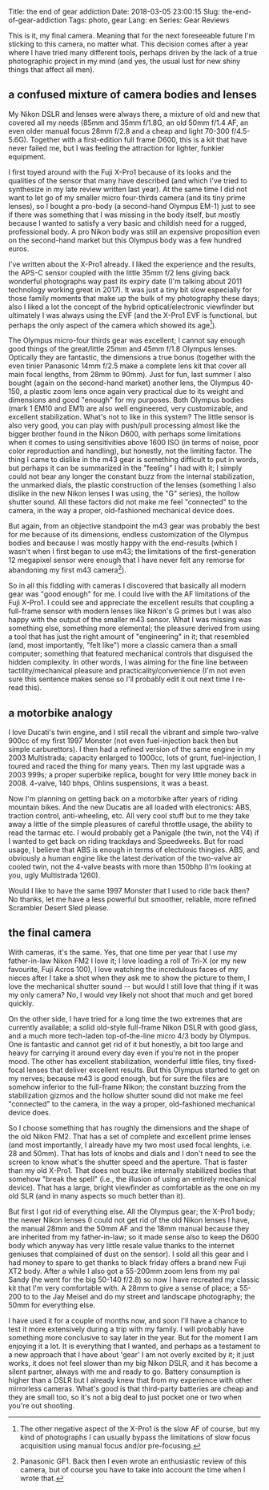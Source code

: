 Title: the end of gear addiction
Date: 2018-03-05 23:00:15
Slug: the-end-of-gear-addiction
Tags: photo, gear
Lang: en
Series: Gear Reviews

This is it, my final camera. Meaning that for the next foreseeable future I'm sticking to this camera, no matter what. This decision comes after a year where I have tried many different tools, perhaps driven by the lack of a true photographic project in my mind (and yes, the usual lust for new shiny things that affect all men).

<!-- PELICAN_END_SUMMARY -->

## a confused mixture of camera bodies and lenses

My Nikon DSLR and lenses were always there, a mixture of old and new that covered all my needs (85mm and 35mm f/1.8G, an old 50mm f/1.4 AF, an even older manual focus 28mm f/2.8 and a cheap and light 70-300 f/4.5-5.6G). Together with a first-edition full frame D600, this is a kit that have never failed me, but I was feeling the attraction for lighter, funkier equipment.

I first toyed around with the Fuji X-Pro1 because of its looks and the qualities of the sensor that many have described (and which I've tried to synthesize in my late review written last year). At the same time I did not want to let go of my smaller micro four-thirds camera (and its tiny prime lenses), so I bought a pro-body (a second-hand Olympus EM-1) just to see if there was something that I was missing in the body itself, but mostly because I wanted to satisfy a very basic and childish need for a rugged, professional body. A pro Nikon body was still an expensive proposition even on the second-hand market but this Olympus body was a few hundred euros.

I've written about the X-Pro1 already. I liked the experience and the results, the APS-C sensor coupled with the little 35mm f/2 lens giving back wonderful photographs way past its expiry date (I'm talking about 2011 technology working great in 2017). It was just a tiny bit slow especially for those family moments that make up the bulk of my photography these days; also I liked a lot the concept of the hybrid optical/electronic viewfinder but ultimately I was always using the EVF (and the X-Pro1 EVF is functional, but perhaps the only aspect of the camera which showed its age[^1]).

The Olympus micro-four thirds gear was excellent; I cannot say enough good things of the great/little 25mm and 45mm f/1.8 Olympus lenses. Optically they are fantastic, the dimensions a true bonus (together with the even tinier Panasonic 14mm f/2.5 make a complete lens kit that cover all main focal lengths, from 28mm to 90mm). Just for fun, last summer I also bought (again on the second-hand market) another lens, the Olympus 40-150, a plastic zoom lens once again very practical due to its weight and dimensions and good "enough" for my purposes. Both Olympus bodies (mark 1 EM10 and EM1) are also well engineered, very customizable, and excellent stabilization. What's not to like in this system? The little sensor is also very good, you can play with push/pull processing almost like the bigger brother found in the Nikon D600, with perhaps some limitations when it comes to using sensitivities above 1600 ISO (in terms of noise, poor color reproduction and handling), but honestly, not the limiting factor.  The thing I came to dislike in the m43 gear is something difficult to put in words, but perhaps it can be summarized in the "feeling" I had with it; I simply could not bear any longer the constant buzz from the internal stabilization, the unmarked dials, the plastic construction of the lenses (something I also dislike in the new Nikon lenses I was using, the "G" series), the hollow shutter sound. All these factors did not make me feel "connected" to the camera, in the way a proper, old-fashioned mechanical device does.

But again, from an objective standpoint the m43 gear was probably the best for me because of its dimensions, endless customization of the Olympus bodies and because I was mostly happy with the end-results (which I wasn't when I first began to use m43; the limitations of the first-generation 12 megapixel sensor were enough that I have never felt any remorse for abandoning my first m43 camera[^2]).

So in all this fiddling with cameras I discovered that basically all modern gear was "good enough" for me. I could live with the AF limitations of the Fuji X-Pro1. I could see and appreciate the excellent results that coupling a full-frame sensor with modern lenses like Nikon's G primes but I was also happy with the output of the smaller m43 sensor. What I was missing was something else, something more elemental; the pleasure derived from using a tool that has just the right amount of "engineering" in it; that resembled (and, most importantly, "felt like") more a classic camera than a small computer; something that featured mechanical controls that disguised the hidden complexity. In other words, I was aiming for the fine line between tactility/mechanical pleasure and practicality/convenience (I'm not even sure this sentence makes sense so I'll probably edit it out next time I re-read this).

## a motorbike analogy

I love Ducati's twin engine, and I still recall the vibrant and simple two-valve 900cc of my first 1997 Monster (not even fuel-injection back then but simple carburettors). I then had a refined version of the same engine in my 2003 Multistrada; capacity enlarged to 1000cc, lots of grunt, fuel-injection, I toured and raced the thing for many years. Then my last upgrade was a 2003 999s; a proper superbike replica, bought for very little money back in 2008. 4-valve, 140 bhps, Ohlins suspensions, it was a beast.

Now I'm planning on getting back on a motorbike after years of riding mountain bikes. And the new Ducatis are all loaded with electronics: ABS, traction control, anti-wheeling, etc. All very cool stuff but to me they take away a little of the simple pleasures of careful throttle usage, the ability to read the tarmac etc. I would probably get a Panigale (the twin, not the V4) if I wanted to get back on riding trackdays and Speedweeks. But for road usage, I believe that ABS is enough in terms of electronic thingies. ABS, and obviously a human engine like the latest derivation of the two-valve air cooled twin, not the 4-valve beasts with more than 150bhp (I'm looking at you, ugly Multistrada 1260).

Would I like to have the same 1997 Monster that I used to ride back then? No thanks, let me have a less powerful but smoother, reliable, more refined Scrambler Desert Sled please.

## the final camera

With cameras, it's the same. Yes, that one time per year that I use my father-in-law Nikon FM2 I love it; I love loading a roll of Tri-X (or my new favourite, Fuji Acros 100), I love watching the incredulous faces of my nieces after I take a shot when they ask me to show the picture to them,  I love the mechanical shutter sound -- but would I still love that thing if it was my only camera? No, I would vey likely not shoot that much and get bored quickly.

On the other side, I have tried for a long time the two extremes that are currently available; a solid old-style full-frame Nikon DSLR with good glass, and a much more tech-laden top-of-the-line micro 4/3 body by Olympus. One is fantastic and cannot get rid of it but honestly, a bit too large and heavy for carrying it around every day even if you're not in the proper mood. The other has excellent stabilization, wonderful little files, tiny fixed-focal lenses that deliver excellent results. But this Olympus started to get on my nerves; because m43 is good enough, but for sure the files are somehow inferior to the full-frame Nikon; the constant buzzing from the stabilization gizmos and the hollow shutter sound did not make me feel "connected" to the camera, in the way a proper, old-fashioned mechanical device does.

So I choose something that has roughly the dimensions and the shape of the old Nikon FM2. That has a set of complete and excellent prime lenses (and most importantly, I already have my two most used focal lenghts, i.e. 28 and 50mm). That has lots of knobs and dials and I don't need to see the screen to know what's the shutter speed and the aperture. That is faster than my old X-Pro1. That does not buzz like internally stabilized bodies that somehow "break the spell" (i.e., the illusion of using an entirely mechanical device). That has a large, bright viewfinder as comfortable as the one on my old SLR (and in many aspects so much better than it).

But first I got rid of everything else. All the Olympus gear; the X-Pro1 body; the newer Nikon lenses (I could not get rid of the old Nikon lenses I have, the manual 28mm and the 50mm AF and the 18mm manual because they are inherited from my father-in-law; so it made sense also to keep the D600 body which anyway has very little resale value thanks to the internet geniuses that complained of dust on the sensor). I sold all this gear and I had money to spare to get thanks to black friday offers a brand new Fuji XT2 body. After a while I also got a 55-200mm zoom lens from my pal Sandy (he went for the big 50-140 f/2.8) so now I have recreated my classic kit that I'm very comfortable with. A 28mm to give a sense of place; a 55-200 to to the Jay Meisel and do my street and landscape photography; the 50mm for everything else.

I have used it for a couple of months now, and soon I'll have a chance to test it more extensively during a trip with my family. I will probably have something more conclusive to say later in the year. But for the moment I am enjoying it a lot. It is everything that I wanted, and perhaps as a testament to a new approach that I have about 'gear' I am not overly excited by it; it just works, it does not feel slower than my big Nikon DSLR, and it has become a silent partner, always with me and ready to go. Battery consumption is higher than a DSLR but I already knew that from my experience with other mirrorless cameras. What's good is that third-party batteries are cheap and they are small too, so it's not a big deal to just pocket one or two when you're out shooting.


[^1]: The other negative aspect of the X-Pro1 is the slow AF of course, but my kind of photographs I can usually bypass the limitations of slow focus acquisition using manual focus and/or pre-focusing.

[^2]: Panasonic GF1. Back then I even wrote an enthusiastic review of this camera, but of course you have to take into account the time when I wrote that.
